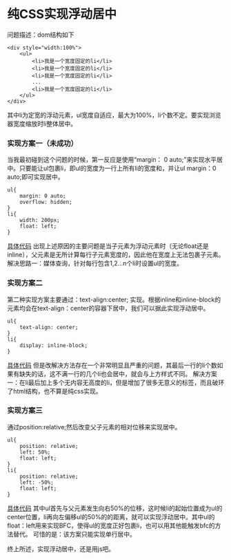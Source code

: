 # 纯CSS实现浮动居中 #
问题描述：dom结构如下
```
<div style="width:100%">
	<ul>
		<li>我是一个宽度固定的li</li>
		<li>我是一个宽度固定的li</li>
		<li>我是一个宽度固定的li</li>
		...
		<li>我是一个宽度固定的li</li>
	</ul>
</div>
```
其中li为定宽的浮动元素，ul宽度自适应，最大为100%，li个数不定。要实现浏览器宽度缩放时li整体居中。

### 实现方案一（未成功） ###
当我最初碰到这个问题的时候，第一反应是使用“margin： 0 auto;”来实现水平居中。只要能让ul包裹li，即ul的宽度为一行上所有li的宽度和，并让ul margin：0 auto;即可实现居中。
```
ul{
	margin: 0 auto;
	overflow: hidden;
}
li{
	width: 200px;
	float: left;	
}
```
[具体代码](http://codepen.io/zhangjialiang/pen/LVNaNE)
出现上述原因的主要问题是当子元素为浮动元素时（无论float还是inline），父元素是无所计算每行子元素宽度的，因此他在宽度上无法包裹子元素。
解决思路一：媒体查询，针对每行包含1,2...n个li时设置ul的宽度。

### 实现方案二 ###
第二种实现方案主要通过：text-align:center; 实现。根据inline和inline-block的元素均会在text-align：center的容器下居中，我们可以据此实现浮动居中。
```
ul{
	text-align: center;
}
li{
	display: inline-block;
}
```
[具体代码](http://codepen.io/zhangjialiang/pen/zGqXzN)
但是改解决方法存在一个非常明显且严重的问题，其最后一行的li个数如果有缺失的话，这不满一行的几个li也会居中，就会与上方样式不同。
解决方案一：在li最后加上多个无内容无高度的li，但是增加了很多无意义的标签，而且破环了html结构，也不算是纯css实现。

### 实现方案三 ###
通过position:relative;然后改变父子元素的相对位移来实现居中。
```
ul{
	position: relative;
	left: 50%;
	float: left;
}
li{
	position: relative;
	left: -50%;
	float: left;
}
```
[具体代码](http://codepen.io/zhangjialiang/pen/pJbPmp)
其中ul首先与父元素发生向右50%的位移，这时候li的起始位置成为ul的center位置，li再向左偏移ul的50%的的距离，就可以实现浮动居中。其中ul的float：left用来实现BFC，使得ul的宽度正好包裹li，也可以用其他能触发bfc的方法替代。
可惜的是：该方案只能实现单行居中。

终上所述，实现浮动居中，还是用js吧。